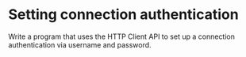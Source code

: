 # Setting connection authentication
Write a program that uses the HTTP Client API to set up a connection authentication via username and password.
